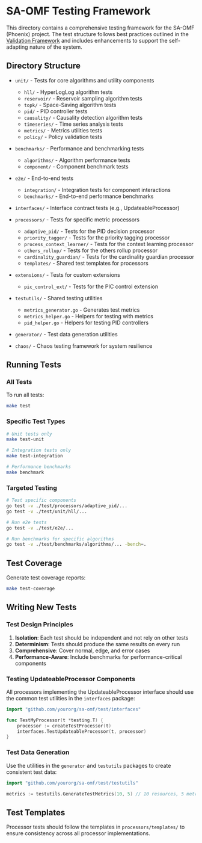 # SA-OMF Testing Framework

This directory contains a comprehensive testing framework for the SA-OMF (Phoenix) project. The test structure follows best practices outlined in the [Validation Framework](../docs/testing/validation-framework.md) and includes enhancements to support the self-adapting nature of the system.

## Directory Structure

- `unit/` - Tests for core algorithms and utility components
  - `hll/` - HyperLogLog algorithm tests
  - `reservoir/` - Reservoir sampling algorithm tests
  - `topk/` - Space-Saving algorithm tests
  - `pid/` - PID controller tests
  - `causality/` - Causality detection algorithm tests
  - `timeseries/` - Time series analysis tests
  - `metrics/` - Metrics utilities tests
  - `policy/` - Policy validation tests

- `benchmarks/` - Performance and benchmarking tests
  - `algorithms/` - Algorithm performance tests
  - `component/` - Component benchmark tests

- `e2e/` - End-to-end tests
  - `integration/` - Integration tests for component interactions
  - `benchmarks/` - End-to-end performance benchmarks

- `interfaces/` - Interface contract tests (e.g., UpdateableProcessor)

- `processors/` - Tests for specific metric processors
  - `adaptive_pid/` - Tests for the PID decision processor
  - `priority_tagger/` - Tests for the priority tagging processor
  - `process_context_learner/` - Tests for the context learning processor
  - `others_rollup/` - Tests for the others rollup processor
  - `cardinality_guardian/` - Tests for the cardinality guardian processor
  - `templates/` - Shared test templates for processors

- `extensions/` - Tests for custom extensions
  - `pic_control_ext/` - Tests for the PIC control extension

- `testutils/` - Shared testing utilities
  - `metrics_generator.go` - Generates test metrics
  - `metrics_helper.go` - Helpers for testing with metrics
  - `pid_helper.go` - Helpers for testing PID controllers

- `generator/` - Test data generation utilities

- `chaos/` - Chaos testing framework for system resilience

## Running Tests

### All Tests

To run all tests:

```bash
make test
```

### Specific Test Types

```bash
# Unit tests only
make test-unit

# Integration tests only
make test-integration

# Performance benchmarks
make benchmark
```

### Targeted Testing

```bash
# Test specific components
go test -v ./test/processors/adaptive_pid/...
go test -v ./test/unit/hll/...

# Run e2e tests
go test -v ./test/e2e/...

# Run benchmarks for specific algorithms
go test -v ./test/benchmarks/algorithms/... -bench=.
```

## Test Coverage

Generate test coverage reports:

```bash
make test-coverage
```

## Writing New Tests

### Test Design Principles

1. **Isolation**: Each test should be independent and not rely on other tests
2. **Determinism**: Tests should produce the same results on every run
3. **Comprehensive**: Cover normal, edge, and error cases
4. **Performance-Aware**: Include benchmarks for performance-critical components

### Testing UpdateableProcessor Components

All processors implementing the UpdateableProcessor interface should use the common test utilities in the `interfaces` package:

```go
import "github.com/yourorg/sa-omf/test/interfaces"

func TestMyProcessor(t *testing.T) {
    processor := createTestProcessor(t)
    interfaces.TestUpdateableProcessor(t, processor)
}
```

### Test Data Generation

Use the utilities in the `generator` and `testutils` packages to create consistent test data:

```go
import "github.com/yourorg/sa-omf/test/testutils"

metrics := testutils.GenerateTestMetrics(10, 5) // 10 resources, 5 metrics each
```

## Test Templates

Processor tests should follow the templates in `processors/templates/` to ensure consistency across all processor implementations.
